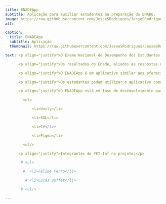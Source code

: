 ```yaml
---
title: ENADEApp
subtitle: Aplicação para auxiliar estudantes na preparação do ENADE.
image: https://raw.githubusercontent.com/JesseSRodrigues/JesseSRodrigues.github.io/master/assets/img/ENADE.png
alt: 

caption:
  title: ENADEApp
  subtitle: Aplicação
  thumbnail: https://raw.githubusercontent.com/JesseSRodrigues/JesseSRodrigues.github.io/master/assets/img/capa-enadeapp.png

text: <p align="justify">O Exame Nacional de Desempenho dos Estudantes (Enade) é aplicado pelo INEP desde 2004, o objetivo é avaliar o rendimento dos concluintes dos cursos de graduação em relação aos conteúdos programáticos previstos nas diretrizes curriculares dos cursos, o desenvolvimento de competências e habilidades necessárias ao aprofundamento da formação geral e profissional, e o nível de atualização dos estudantes com relação à realidade brasileira e mundial.</p>

      <p align="justify">Os resultados do Enade, aliados às respostas do Questionário do Estudante, são insumos para o cálculo dos Indicadores de Qualidade da Educação Superior. Conforme o site oficial do INEP, a inscrição é obrigatória para estudantes ingressantes e concluintes habilitados de cursos de bacharelado e superiores de tecnologia vinculados às áreas de avaliação da edição.</p>

      <p align="justify">O ENADEApp é um aplicativo similar aos oferecidos como forma de estudo para o ENEM, ou seja, além de manter as principais informações a respeito do simulado (datas, horário, locais, etc), o foco principal da aplicação é um banco de questões de edições passadas das provas.</p>

      <p align="justify">Os estudantes podem utilizar o aplicativo como uma competição de perguntas e respostas, portanto, o indivíduo que responder corretamente as questões propostas irá somar pontos para ser adicionado ao ranking dos utilizadores do ENADEApp, questões estas que serão divididas em diferentes áreas do conhecimento e cursos.</p>

      <p align="justify">O ENADEApp está em fase de desenvolvimento para Android e IOS com as ferramentas/linguagens a seguir:</p>

        <ul>

            <li>Unity</li>

            <li>SQL</li>

            <li>C#</li>

            <li>Figma</li>

        <ul/>

      <p align="justify">Integrantes do PET-Inf no projeto:</p>

       # <ul>

        #  <li>Felipe Ferro</li>

         # <li>Lucas Buffet</li>

       # <ul/>

---
```


